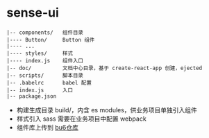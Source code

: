 # sense-ui

```
|-- components/   组件目录
|---- Button/     Button 组件
|---- ...
|---- styles/     样式
|---- index.js    组件入口
|-- doc/          文档中心目录，基于 create-react-app 创建，ejected
|-- scripts/      脚本目录
|-- .babelrc      babel 配置
|-- index.js      入口
|-- package.json
```

- 构建生成目录 build/，内含 es modules，供业务项目单独引入组件
- 样式引入 sass 需要在业务项目中配置 webpack
- 组件库上传到 [bu6仓库](http://npm.bu6.io/)
